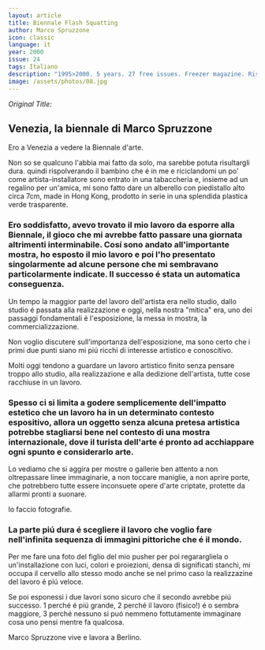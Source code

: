```yaml
---
layout: article
title: Biennale Flash Squatting
author: Marco Spruzzone
icon: classic
language: it
year: 2000
issue: 24
tags: Italiano
description: "1995>2000. 5 years. 27 free issues. Freezer magazine. Rispolverando il bambino che é in me e riciclandomi un po' come artista-installatore sono entrato in una tabaccheria e..."
image: /assets/photos/08.jpg
---
```



*Original Title:*

## Venezia, la biennale di Marco Spruzzone

Ero a Venezia a vedere la Biennale d'arte.

Non so se qualcuno l'abbia mai fatto da solo, ma sarebbe potuta risultargli dura. quindi rispolverando il bambino che é in me e riciclandomi un po' come artista-installatore sono entrato in una tabaccheria e, insieme ad un regalino per un'amica, mi sono fatto dare un alberello con piedistallo alto circa 7cm, made in Hong Kong, prodotto in serie in una splendida plastica verde trasparente.

### Ero soddisfatto, avevo trovato il mio lavoro da esporre alla Biennale, il gioco che mi avrebbe fatto passare una giornata altrimenti interminabile. Cosí sono andato all'importante mostra, ho esposto il mio lavoro e poi l'ho presentato singolarmente ad alcune persone che mi sembravano particolarmente indicate. Il successo é stata un automatica conseguenza.

Un tempo la maggior parte del lavoro dell'artista era nello studio, dallo studio é passata alla realizzazione e oggi, nella nostra "mitica" era, uno dei passaggi fondamentali é l'esposizione, la messa in mostra, la commercializzazione.

Non voglio discutere sull'importanza dell'esposizione, ma sono certo che i primi due punti siano mi piú ricchi di interesse artistico e conoscitivo.

Molti oggi tendono a guardare un lavoro artistico finito senza pensare troppo allo studio, alla realizzazione e alla dedizione dell'artista, tutte cose racchiuse in un lavoro.

### Spesso ci si limita a godere semplicemente dell'impatto estetico che un lavoro ha in un determinato contesto espositivo, allora un oggetto senza alcuna pretesa artistica potrebbe stagliarsi bene nel contesto di una mostra internazionale, dove il turista dell'arte é pronto ad acchiappare ogni spunto e considerarlo arte.

Lo vediamo che si aggira per mostre o gallerie ben attento a non oltrepassare linee immaginarie, a non toccare maniglie, a non aprire porte, che potrebbero tutte essere inconsuete opere d'arte criptate, protette da allarmi pronti a suonare.

Io faccio fotografie.

### La parte piú dura é scegliere il lavoro che voglio fare nell'infinita sequenza di immagini pittoriche che é il mondo.

Per me fare una foto del figlio del mio pusher per poi regarargliela o un'installazione con luci, colori e proiezioni, densa di significati stanchi, mi occupa il cervello allo stesso modo anche se nel primo caso la realizzazine del lavoro é piú veloce.

Se poi esponessi i due lavori sono sicuro che il secondo avrebbe piú successo. 1 perché é piú grande, 2 perché il lavoro (fisico!) é o sembra maggiore, 3 perché nessuno si puó nemmeno fottutamente immaginare cosa uno pensi mentre fa qualcosa.

Marco Spruzzone vive e lavora a Berlino.

